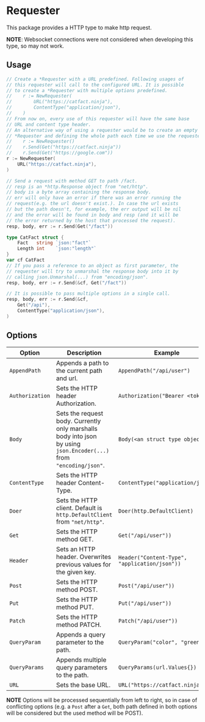 # Requester

This package provides a HTTP type to make http request.

**NOTE**: Websocket connections were not considered when developing this type, so may not work.

## Usage

```Go
// Create a *Requester with a URL predefined. Following usages of
// this requester will call to the configured URL. It is possible
// to create a *Requester with multiple options predefined.
//    r := NewRequester(
//        URL("https://catfact.ninja"),
//        ContentType("application/json"),
//    )
// From now on, every use of this requester will have the same base
// URL and content type header.
// An alternative way of using a requester would be to create an empty
// *Requester and defining the whole path each time we use the requester.
//    r := NewRequester()
//    r.Send(Get("https://catfact.ninja"))
//    r.Send(Get("https://google.com"))
r := NewRequester(
    URL("https://catfact.ninja"),
)

// Send a request with method GET to path /fact.
// resp is an *http.Response object from "net/http".
// body is a byte array containing the response body.
// err will only have an error if there was an error running the
// request(e.g. the url doesn't exist.). In case the url exists
// but the path doesn't, for example, the err output will be nil
// and the error will be found in body and resp (and it will be
// the error returned by the host that processed the request).
resp, body, err := r.Send(Get("/fact"))

type CatFact struct {
    Fact   string `json:"fact"`
    Length int    `json:"length"`
}
var cf CatFact
// If you pass a reference to an object as first parameter, the
// requester will try to unmarshal the response body into it by
// calling json.Unmarshal(...) from "encoding/json".
resp, body, err := r.Send(&cf, Get("/fact"))

// It is possible to pass multiple options in a single call.
resp, body, err := r.Send(&cf,
    Get("/api"),
    ContentType("application/json"),
)
```

## Options

| Option          | Description                                                                                                              | Example                                       |
| --------------- | ------------------------------------------------------------------------------------------------------------------------ | --------------------------------------------- |
| `AppendPath`    | Appends a path to the current path and url.                                                                              | `AppendPath("/api/user")`                     |
| `Authorization` | Sets the HTTP header Authorization.                                                                                      | `Authorization("Bearer <token>")`             |
| `Body`          | Sets the request body. Currently only marshalls body into json <br> by using `json.Encoder(...)` from `"encoding/json"`. | `Body(<an struct type object>)`               |
| `ContentType`   | Sets the HTTP header Content-Type.                                                                                       | `ContentType("application/json")`             |
| `Doer`          | Sets the HTTP client. Default is `http.DefaultClient` from `"net/http"`.                                                 | `Doer(http.DefaultClient)`                    |
| `Get`           | Sets the HTTP method GET.                                                                                                | `Get("/api/user"))`                           |
| `Header`        | Sets an HTTP header. Overwrites previous values for the given key.                                                       | `Header("Content-Type", "application/json"))` |
| `Post`          | Sets the HTTP method POST.                                                                                               | `Post("/api/user"))`                          |
| `Put`           | Sets the HTTP method PUT.                                                                                                | `Put("/api/user"))`                           |
| `Patch`         | Sets the HTTP method PATCH.                                                                                              | `Patch("/api/user"))`                         |
| `QueryParam`    | Appends a query parameter to the path.                                                                                   | `QueryParam("color", "green")`                |
| `QueryParams`   | Appends multiple query parameters to the path.                                                                           | `QueryParams(url.Values{})`                   |
| `URL`           | Sets the base URL.                                                                                                       | `URL("https://catfact.ninja")`                |

**NOTE** Options will be processed sequentially from left to right, so in case of conflicting options (e.g. a `Post` after a `Get`, both path defined in both options will be considered but the used method will be POST).

